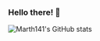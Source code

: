 ### Hello there! 👋

![Marth141's GitHub stats](https://github-readme-stats.vercel.app/api?username=marth141&count_private=true)
